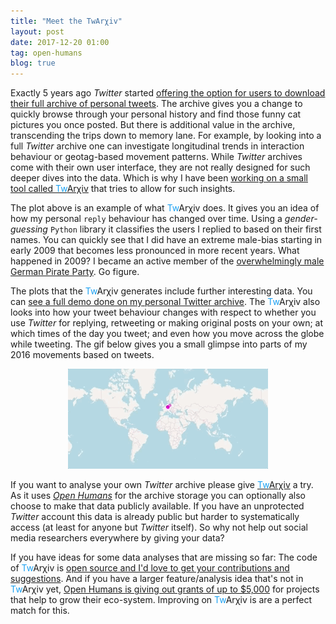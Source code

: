 ```yaml
---
title: "Meet the TwArχiv"
layout: post
date: 2017-12-20 01:00
tag: open-humans
blog: true
---
```

<link href='https://cdnjs.cloudflare.com/ajax/libs/metrics-graphics/2.11.0/metricsgraphics.min.css' rel='stylesheet' type='text/css'>
<script src='https://cdnjs.cloudflare.com/ajax/libs/jquery/3.1.0/jquery.min.js'></script>
<script src="https://d3js.org/d3.v4.min.js"></script>
<script src="https://cdnjs.cloudflare.com/ajax/libs/metrics-graphics/2.11.0/metricsgraphics.min.js"></script>

Exactly 5 years ago *Twitter* started [offering the option for users to download their full
archive of personal tweets](https://blog.twitter.com/official/en_us/a/2012/your-twitter-archive.html). The archive gives you a change to quickly browse through your
personal history and find those funny cat pictures you once posted. But there is additional value in the archive, transcending the trips down to memory lane. For example, by looking into a full *Twitter* archive one can investigate longitudinal trends in interaction behaviour or geotag-based movement patterns. While *Twitter* archives come with their own user interface, they are not really designed for such deeper dives into the data. Which is why I have been <a href='http://twarxiv.org/'>working on a small tool called <font color="#1DA1F2">Tw</font>Arχiv</a> that tries to allow for such insights.

<div class='gender_replies'></div>

The plot above is an example of what <font color="#1DA1F2">Tw</font>Arχiv does. It gives you an idea of how my personal `reply` behaviour has changed over time. Using a *gender-guessing* `Python` library it classifies the users I replied to based on their first names. You can quickly see that I did have an extreme male-bias starting in early 2009 that becomes less pronounced in more recent years. What happened in 2009? I became an active member of the [overwhelmingly male German Pirate Party](https://en.wikipedia.org/wiki/Pirate_Party_Germany). Go figure.

The plots that the <font color="#1DA1F2">Tw</font>Arχiv generates include further interesting data. You can [see a full demo done on my personal Twitter archive](https://twtr-analyser.herokuapp.com/tweet_display/interactions/72944223/). The <font color="#1DA1F2">Tw</font>Arχiv also looks into how your tweet behaviour changes with respect to whether you use *Twitter* for replying, retweeting or making original posts on your own; at which times of the day you tweet; and even how you move across the globe while tweeting. The gif below gives you a small glimpse into parts of my 2016 movements based on tweets.

<center><a href='https://twtr-analyser.herokuapp.com/tweet_display/location/72944223/'><img src="/assets/images/twitter-map.gif" alt=""></a></center>

If you want to analyse your own *Twitter* archive please give <a href='http://twarxiv.org/'><font color="#1DA1F2">Tw</font>Arχiv</a> a try. As it uses [*Open Humans*](https://www.openhumans.org) for the archive storage you can optionally also choose to make that data publicly available. If you have an unprotected *Twitter* account this data is already public but harder to systematically access (at least for anyone but *Twitter* itself). So why not help out social media researchers everywhere by giving your data?

If you have ideas for some data analyses that are missing so far: The code of <font color="#1DA1F2">Tw</font>Arχiv is [open source and I'd love to get your contributions and suggestions](https://github.com/gedankenstuecke/twitter-analyser). And if you have a larger feature/analysis idea that's not in <font color="#1DA1F2">Tw</font>Arχiv yet, [Open Humans is giving out grants of up to $5,000](https://www.openhumans.org/grants) for projects that help to grow their eco-system. Improving on <font color="#1DA1F2">Tw</font>Arχiv is are a perfect match for this.

<script>

d3.json('/graph.json', function(data) {
   data = MG.convert.date(data, 'date');
   MG.data_graphic({
     title: "replies & gender",
     data: data,
     width: 600,
     height: 450,
     right: 60,
     full_width: true,
     target: ".gender_replies",
     x_accessor: "date",
     y_accessor: ["male",'female'],
     legend: ["male",'female'],
     aggregate_rollover: true,
   });
});
</script>
